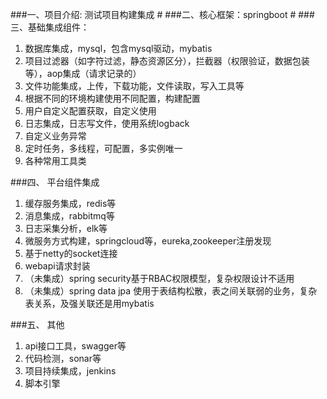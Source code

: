 ###一、项目介绍: 测试项目构建集成 #
###二、核心框架：springboot #
###三、基础集成组件：
1. 数据库集成，mysql，包含mysql驱动，mybatis
2. 项目过滤器（如字符过滤，静态资源区分），拦截器（权限验证，数据包装等），aop集成（请求记录的）
3. 文件功能集成，上传，下载功能，文件读取，写入工具等
4. 根据不同的环境构建使用不同配置，构建配置
5. 用户自定义配置获取，自定义使用
6. 日志集成，日志写文件，使用系统logback
7. 自定义业务异常
8. 定时任务，多线程，可配置，多实例唯一
9. 各种常用工具类

###四、 平台组件集成
1. 缓存服务集成，redis等
2. 消息集成，rabbitmq等
3. 日志采集分析，elk等
4. 微服务方式构建，springcloud等，eureka,zookeeper注册发现
5. 基于netty的socket连接
6. webapi请求封装
7. （未集成）spring security基于RBAC权限模型，复杂权限设计不适用
8. （未集成）spring data jpa 使用于表结构松散，表之间关联弱的业务，复杂表关系，及强关联还是用mybatis
	
###五、 其他
1. api接口工具，swagger等
2. 代码检测，sonar等
3. 项目持续集成，jenkins
4. 脚本引擎

